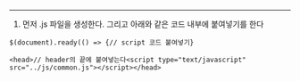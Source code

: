 ---

1. 먼저 .js 파일을 생성한다. 그리고 아래와 같은 코드 내부에 붙여넣기를 한다

```
$(document).ready(() => {// script 코드 붙여넣기}
```

```
<head>// header의 끝에 붙여넣는다<script type="text/javascript" src="../js/common.js"></script></head>
```